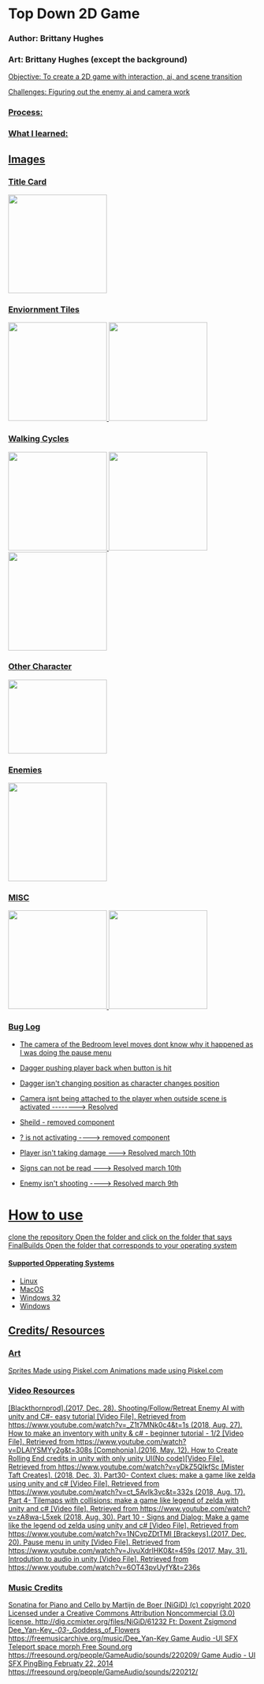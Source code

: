 # Top Down 2D Game
### Author: Brittany Hughes 
### Art: Brittany Hughes (except the background)
<u>
Objective: To create a 2D game with interaction, ai, and scene transition

Challenges: Figuring out the enemy ai and camera work

### Process:  

### What I learned: 
 

## Images
### Title Card
<img src = "https://github.com/B-Nicole/Unity_2D-Project/assets/43286085/5bfcfad6-b2c6-4ffe-915c-7e88f438fbb4" width="200" height="200">

### Enviornment Tiles
<img src = "https://github.com/B-Nicole/Unity_2D-Project/assets/43286085/daf9a0a9-3274-4e3e-9814-a26417224e1d" width="200" height="200">
<img src = "https://github.com/B-Nicole/Unity_2D-Project/assets/43286085/6df454a2-6bb2-455f-8fc4-a508cae94453" width="200" height="200">

### Walking Cycles
<img src = "https://github.com/B-Nicole/Unity_2D-Project/assets/43286085/f22bd521-e748-4859-bd28-1175a8ef6c8b" width="200" height="200">
<img src = "https://github.com/B-Nicole/Unity_2D-Project/assets/43286085/370eaf98-b51d-4285-bd8e-56d527e7c560" width="200" height="200">
<img src = "https://github.com/B-Nicole/Unity_2D-Project/assets/43286085/f6e59a34-14aa-4c41-be2f-aad124f5f8ee" width="200" height="200">

### Other Character
<img src = "https://github.com/B-Nicole/Unity_2D-Project/assets/43286085/c0e55d05-63b5-4301-b967-b7ad7266eddf" width="200" height="150">

### Enemies
<img src = "https://github.com/B-Nicole/Unity_2D-Project/assets/43286085/9c6ef8c6-f2ee-4977-bef9-505e51dc53cf" width="200" height="200">


### MISC
<img src = "https://github.com/B-Nicole/Unity_2D-Project/assets/43286085/a16b8d16-d8ab-48df-aa78-43caeb2304d8" width="200" height="200">
<img src = "https://github.com/B-Nicole/Unity_2D-Project/assets/43286085/dedf90c4-86ea-44f6-b04a-7af8841d94f9" width="200" height="200">


### Bug Log
 - The camera of the Bedroom level moves dont know why it happened as I was doing the pause menu
 - Dagger pushing player back when button is hit
 - Dagger isn't changing position as character changes position 

 - Camera isnt being attached to the player when outside scene is activated --------> Resolved
 - Sheild - removed component
 - ? is not activating ----> removed component
 - Player isn't taking damage ---> Resolved march 10th  
 - Signs can not be read ---> Resolved march 10th 
 - Enemy isn't shooting ----> Resolved march 9th 
 
# How to use
clone the repository
Open the folder and click on the folder that says FinalBuilds
Open the folder that corresponds to your operating system

#### Supported Opperating Systems
<ul>
<li>Linux</li>  
<li>MacOS
<li>Windows 32
<li>Windows 
</ul>

## Credits/ Resources
### Art
Sprites Made using Piskel.com 
Animations made using Piskel.com

### Video Resources
[Blackthornprod].(2017, Dec. 28). Shooting/Follow/Retreat Enemy AI with unity and C#- easy tutorial [Video File]. Retrieved from https://www.youtube.com/watch?v=_Z1t7MNk0c4&t=1s
                 (2018, Aug. 27). How to make an inventory with unity & c# - beginner tutorial - 1/2 [Video File]. Retrieved from https://www.youtube.com/watch?v=DLAIYSMYy2g&t=308s
[Comphonia].(2016, May. 12). How to Create Rolling End credits in unity with only unity UI(No code)[Video File]. Retrieved from https://www.youtube.com/watch?v=yDkZ5QIkfSc
[Mister Taft Creates]. (2018, Dec. 3). Part30- Context clues: make a game like zelda using unity and c# [Video File]. Retrieved from https://www.youtube.com/watch?v=ct_5AvIk3vc&t=332s 
                       (2018, Aug. 17). Part 4- Tilemaps with collisions: make a game like legend of zelda with unity and c# [Video file]. Retrieved from https://www.youtube.com/watch?v=zA8wa-L5xek 
                       (2018, Aug. 30). Part 10 - Signs and Dialog: Make a game like the legend od zelda using unity and c# [Video File]. Retrieved from https://www.youtube.com/watch?v=1NCvpZDtTMI
[Brackeys].(2017, Dec, 20). Pause menu in unity [Video File]. Retrieved from https://www.youtube.com/watch?v=JivuXdrIHK0&t=459s
           (2017, May. 31). Introdution to audio in unity [Video File]. Retrieved from https://www.youtube.com/watch?v=6OT43pvUyfY&t=236s

### Music Credits
Sonatina for Piano and Cello by Martijn de Boer (NiGiD) (c) copyright 2020 Licensed under a Creative Commons Attribution Noncommercial  (3.0) license. http://dig.ccmixter.org/files/NiGiD/61232 Ft: Doxent Zsigmond
Dee_Yan-Key_-_03_-_Goddess_of_Flowers https://freemusicarchive.org/music/Dee_Yan-Key
Game Audio -UI SFX Teleport space morph Free Sound.org https://freesound.org/people/GameAudio/sounds/220209/
Game Audio - UI SFX PingBing Februaty 22, 2014 https://freesound.org/people/GameAudio/sounds/220212/
